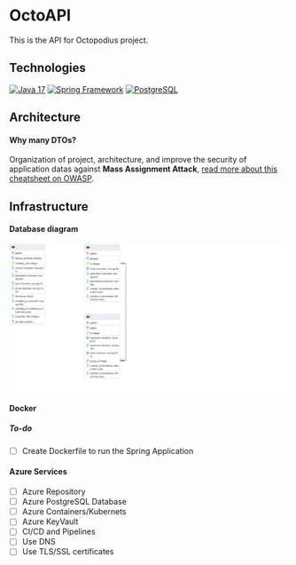 # OctoAPI

This is the API for Octopodius project.

## Technologies

[<img height="32em" alt="Java 17" src="https://www.svgrepo.com/show/353924/java.svg" />][java]
[<img height="32em" alt="Spring Framework" src="https://www.svgrepo.com/show/376350/spring.svg" />][spring]
[<img height="32em" alt="PostgreSQL" src="https://www.svgrepo.com/show/354200/postgresql.svg" />][pg]

## Architecture

#### Why many DTOs?

Organization of project, architecture, and improve the security of application datas against **Mass Assignment Attack**, [read more about this cheatsheet on OWASP](https://cheatsheetseries.owasp.org/cheatsheets/Mass_Assignment_Cheat_Sheet.html).

## Infrastructure

#### Database diagram

![V1 Diagram](./infra/V1_Diagram.png)

#### Docker

##### To-do

- [ ] Create Dockerfile to run the Spring Application

#### Azure Services

- [ ] Azure Repository
- [ ] Azure PostgreSQL Database
- [ ] Azure Containers/Kubernets
- [ ] Azure KeyVault
- [ ] CI/CD and Pipelines
- [ ] Use DNS
- [ ] Use TLS/SSL certificates

[java]: https://docs.oracle.com/en/java/
[spring]: https://docs.spring.io/spring-framework/docs/current/reference/html/index.html
[pg]: https://www.postgresql.org/docs/
